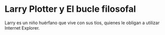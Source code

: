 # Larry Plotter y El bucle filosofal

Larry es un niño huérfano que vive con sus tíos, 
quienes le obligan a utilizar Internet Explorer.
